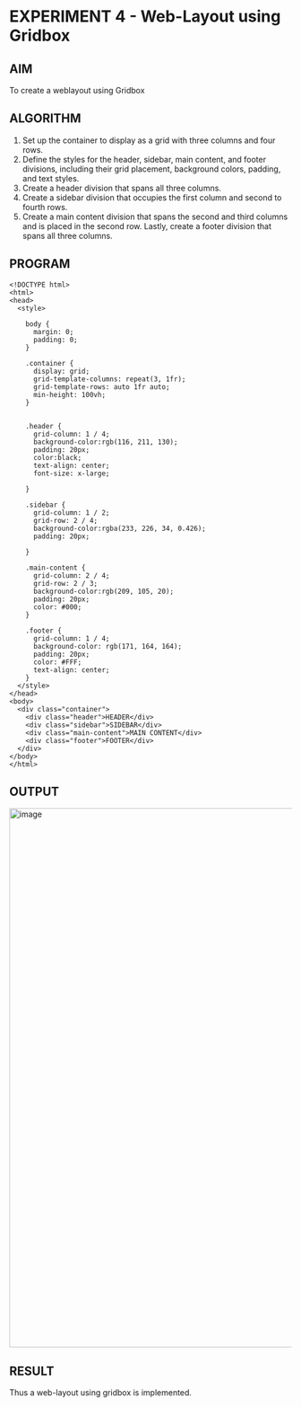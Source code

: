# EXPERIMENT 4 - Web-Layout using Gridbox
## AIM
To create a weblayout using Gridbox
## ALGORITHM
1. Set up the container to display as a grid with three columns and four rows.
2. Define the styles for the header, sidebar, main content, and footer divisions, including their grid placement, background colors, padding, and text styles.
3. Create a header division that spans all three columns.
4. Create a sidebar division that occupies the first column and second to fourth rows.
5. Create a main content division that spans the second and third columns and is placed in the second row. Lastly, create a footer division that spans all three columns.
## PROGRAM
```
<!DOCTYPE html>
<html>
<head>
  <style>
    
    body {
      margin: 0;
      padding: 0;
    }

    .container {
      display: grid;
      grid-template-columns: repeat(3, 1fr);
      grid-template-rows: auto 1fr auto;
      min-height: 100vh;
    }

    
    .header {
      grid-column: 1 / 4;
      background-color:rgb(116, 211, 130);
      padding: 20px;
      color:black;
      text-align: center;
      font-size: x-large;
    
    }

    .sidebar {
      grid-column: 1 / 2;
      grid-row: 2 / 4;
      background-color:rgba(233, 226, 34, 0.426);
      padding: 20px;
      
    }

    .main-content {
      grid-column: 2 / 4;
      grid-row: 2 / 3;
      background-color:rgb(209, 105, 20);
      padding: 20px;
      color: #000;
    }

    .footer {
      grid-column: 1 / 4;
      background-color: rgb(171, 164, 164);
      padding: 20px;
      color: #FFF;
      text-align: center;
    }
  </style>
</head>
<body>
  <div class="container">
    <div class="header">HEADER</div>
    <div class="sidebar">SIDEBAR</div>
    <div class="main-content">MAIN CONTENT</div>
    <div class="footer">FOOTER</div>
  </div>
</body>
</html>

```
## OUTPUT
<img width="960" alt="image" src="https://github.com/Shavedha/Gridbox/assets/93427376/fa0719bd-ab76-4729-9003-1d059d1c8eb1">

## RESULT
Thus a web-layout using gridbox is implemented.
